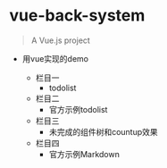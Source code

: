# vue-back-system

> A Vue.js project

+ 用vue实现的demo

   + 栏目一
      + todolist<br>
   + 栏目二
      + 官方示例todolist<br>
   + 栏目三   
      + 未完成的组件树和countup效果<br>
   + 栏目四   
      + 官方示例Markdown
